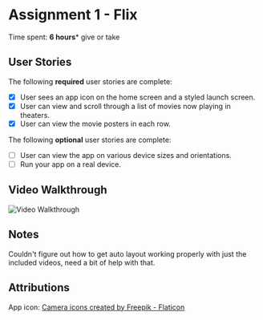 # Assignment 1 - Flix

Time spent: **6 hours*** give or take

## User Stories

The following **required** user stories are complete:

* [x] User sees an app icon on the home screen and a styled launch screen.
* [x] User can view and scroll through a list of movies now playing in theaters.
* [x] User can view the movie posters in each row.

The following **optional** user stories are complete:

* [ ] User can view the app on various device sizes and orientations.
* [ ] Run your app on a real device.

## Video Walkthrough

<img src = 'https://i.imgur.com/ePnL8ls.gif' title='Video Walkthrough' width='' alt='Video Walkthrough' />

## Notes

Couldn't figure out how to get auto layout working properly with just the included videos, need a bit of help with that.

## Attributions

App icon:
<a href="https://www.flaticon.com/free-icons/camera" title="camera icons">Camera icons created by Freepik - Flaticon</a>
